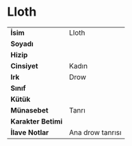 # Lloth   
|  |  |  
|---|---|  
| **İsim** | Lloth|  
| **Soyadı** | |  
| **Hizip** | |  
| **Cinsiyet** | Kadın|  
| **Irk** | Drow|  
| **Sınıf** | |  
| **Kütük** | |  
| **Münasebet** | Tanrı|  
| **Karakter Betimi** | |  
| **İlave Notlar** | Ana drow tanrısı|  
